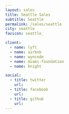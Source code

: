 ```yaml
---
layout: sales
title: Seattle Sales
subtitle: Seattle
permalink: /sales/seattle
city: seattle
favicon: seattle_

client:
  - name: lyft
  - name: airbnb
  - name: wyncode
  - name: miami-foundation
  - name: knight

social:
  - title: twitter
    url: 
  - title: facebook
    url: 
  - title: github
    url: 
---
```


